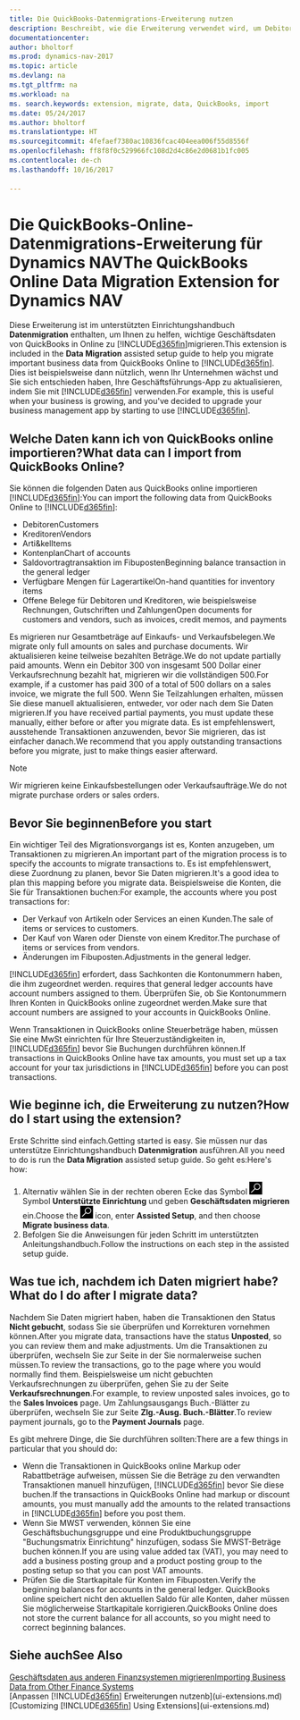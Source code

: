 ```yaml
---
title: Die QuickBooks-Datenmigrations-Erweiterung nutzen
description: Beschreibt, wie die Erweiterung verwendet wird, um Debitoren, Kreditoren, Artikel und Konten aus QuickBooks-Online auf Dynamics NAV zu migrieren
documentationcenter: 
author: bholtorf
ms.prod: dynamics-nav-2017
ms.topic: article
ms.devlang: na
ms.tgt_pltfrm: na
ms.workload: na
ms. search.keywords: extension, migrate, data, QuickBooks, import
ms.date: 05/24/2017
ms.author: bholtorf
ms.translationtype: HT
ms.sourcegitcommit: 4fefaef7380ac10836fcac404eea006f55d8556f
ms.openlocfilehash: ff8f8f0c529966fc108d2d4c86e2d0681b1fc005
ms.contentlocale: de-ch
ms.lasthandoff: 10/16/2017

---
```


# <a name="the-quickbooks-online-data-migration-extension-for-dynamics-nav"></a><span data-ttu-id="dfeaf-103">Die QuickBooks-Online-Datenmigrations-Erweiterung für Dynamics NAV</span><span class="sxs-lookup"><span data-stu-id="dfeaf-103">The QuickBooks Online Data Migration Extension for Dynamics NAV</span></span>
<span data-ttu-id="dfeaf-104">Diese Erweiterung ist im unterstützten Einrichtungshandbuch **Datenmigration** enthalten, um Ihnen zu helfen, wichtige Geschäftsdaten von QuickBooks in Online zu [!INCLUDE[d365fin](includes/d365fin_md.md)]migrieren.</span><span class="sxs-lookup"><span data-stu-id="dfeaf-104">This extension is included in the **Data Migration** assisted setup guide to help you migrate important business data from QuickBooks Online to [!INCLUDE[d365fin](includes/d365fin_md.md)].</span></span> <span data-ttu-id="dfeaf-105">Dies ist beispielsweise dann nützlich, wenn Ihr Unternehmen wächst und Sie sich entschieden haben, Ihre Geschäftsführungs-App zu aktualisieren, indem Sie mit [!INCLUDE[d365fin](includes/d365fin_md.md)]  verwenden.</span><span class="sxs-lookup"><span data-stu-id="dfeaf-105">For example, this is useful when your business is growing, and you've decided to upgrade your business management app by starting to use [!INCLUDE[d365fin](includes/d365fin_md.md)].</span></span>

## <a name="what-data-can-i-import-from-quickbooks-online"></a><span data-ttu-id="dfeaf-106">Welche Daten kann ich von QuickBooks online importieren?</span><span class="sxs-lookup"><span data-stu-id="dfeaf-106">What data can I import from QuickBooks Online?</span></span>
<span data-ttu-id="dfeaf-107">Sie können die folgenden Daten aus QuickBooks online importieren [!INCLUDE[d365fin](includes/d365fin_md.md)]:</span><span class="sxs-lookup"><span data-stu-id="dfeaf-107">You can import the following data from QuickBooks Online to [!INCLUDE[d365fin](includes/d365fin_md.md)]:</span></span>  

* <span data-ttu-id="dfeaf-108">Debitoren</span><span class="sxs-lookup"><span data-stu-id="dfeaf-108">Customers</span></span>
* <span data-ttu-id="dfeaf-109">Kreditoren</span><span class="sxs-lookup"><span data-stu-id="dfeaf-109">Vendors</span></span>
* <span data-ttu-id="dfeaf-110">Arti&kel</span><span class="sxs-lookup"><span data-stu-id="dfeaf-110">Items</span></span>
* <span data-ttu-id="dfeaf-111">Kontenplan</span><span class="sxs-lookup"><span data-stu-id="dfeaf-111">Chart of accounts</span></span> 
* <span data-ttu-id="dfeaf-112">Saldovortragtransaktion im Fibuposten</span><span class="sxs-lookup"><span data-stu-id="dfeaf-112">Beginning balance transaction in the general ledger</span></span>
* <span data-ttu-id="dfeaf-113">Verfügbare Mengen für Lagerartikel</span><span class="sxs-lookup"><span data-stu-id="dfeaf-113">On-hand quantities for inventory items</span></span>
* <span data-ttu-id="dfeaf-114">Offene Belege für Debitoren und Kreditoren, wie beispielsweise Rechnungen, Gutschriften und Zahlungen</span><span class="sxs-lookup"><span data-stu-id="dfeaf-114">Open documents for customers and vendors, such as invoices, credit memos, and payments</span></span>

<span data-ttu-id="dfeaf-115">Es migrieren nur Gesamtbeträge auf Einkaufs- und Verkaufsbelegen.</span><span class="sxs-lookup"><span data-stu-id="dfeaf-115">We migrate only full amounts on sales and purchase documents.</span></span> <span data-ttu-id="dfeaf-116">Wir aktualisieren keine teilweise bezahlten Beträge.</span><span class="sxs-lookup"><span data-stu-id="dfeaf-116">We do not update partially paid amounts.</span></span> <span data-ttu-id="dfeaf-117">Wenn ein Debitor 300 von insgesamt 500 Dollar einer Verkaufsrechnung bezahlt hat, migrieren wir die vollständigen 500.</span><span class="sxs-lookup"><span data-stu-id="dfeaf-117">For example, if a customer has paid 300 of a total of 500 dollars on a sales invoice, we migrate the full 500.</span></span> <span data-ttu-id="dfeaf-118">Wenn Sie Teilzahlungen erhalten, müssen Sie diese manuell aktualisieren, entweder, vor oder nach dem Sie Daten migrieren.</span><span class="sxs-lookup"><span data-stu-id="dfeaf-118">If you have received partial payments, you must update these manually, either before or after you migrate data.</span></span> <span data-ttu-id="dfeaf-119">Es ist empfehlenswert, ausstehende Transaktionen anzuwenden, bevor Sie migrieren, das ist einfacher danach.</span><span class="sxs-lookup"><span data-stu-id="dfeaf-119">We recommend that you apply outstanding transactions before you migrate, just to make things easier afterward.</span></span>

> [!NOTE]  
>   <span data-ttu-id="dfeaf-120">Wir migrieren keine Einkaufsbestellungen oder Verkaufsaufträge.</span><span class="sxs-lookup"><span data-stu-id="dfeaf-120">We do not migrate purchase orders or sales orders.</span></span>

## <a name="before-you-start"></a><span data-ttu-id="dfeaf-121">Bevor Sie beginnen</span><span class="sxs-lookup"><span data-stu-id="dfeaf-121">Before you start</span></span>
<span data-ttu-id="dfeaf-122">Ein wichtiger Teil des Migrationsvorgangs ist es, Konten anzugeben, um Transaktionen zu migrieren.</span><span class="sxs-lookup"><span data-stu-id="dfeaf-122">An important part of the migration process is to specify the accounts to migrate transactions to.</span></span> <span data-ttu-id="dfeaf-123">Es ist empfehlenswert, diese Zuordnung zu planen, bevor Sie Daten migrieren.</span><span class="sxs-lookup"><span data-stu-id="dfeaf-123">It's a good idea to plan this mapping before you migrate data.</span></span> <span data-ttu-id="dfeaf-124">Beispielsweise die Konten, die Sie für Transaktionen buchen:</span><span class="sxs-lookup"><span data-stu-id="dfeaf-124">For example, the accounts where you post transactions for:</span></span>  
  
* <span data-ttu-id="dfeaf-125">Der Verkauf von Artikeln oder Services an einen Kunden.</span><span class="sxs-lookup"><span data-stu-id="dfeaf-125">The sale of items or services to customers.</span></span>
* <span data-ttu-id="dfeaf-126">Der Kauf von Waren oder Dienste von einem Kreditor.</span><span class="sxs-lookup"><span data-stu-id="dfeaf-126">The purchase of items or services from vendors.</span></span>  
* <span data-ttu-id="dfeaf-127">Änderungen im Fibuposten.</span><span class="sxs-lookup"><span data-stu-id="dfeaf-127">Adjustments in the general ledger.</span></span>  

[!INCLUDE[d365fin](includes/d365fin_md.md)]<span data-ttu-id="dfeaf-128"> erfordert, dass Sachkonten die Kontonummern haben, die ihm zugeordnet werden.</span><span class="sxs-lookup"><span data-stu-id="dfeaf-128"> requires that general ledger accounts have account numbers assigned to them.</span></span> <span data-ttu-id="dfeaf-129">Überprüfen Sie, ob Sie Kontonummern Ihren Konten in QuickBooks online zugeordnet werden.</span><span class="sxs-lookup"><span data-stu-id="dfeaf-129">Make sure that account numbers are assigned to your accounts in QuickBooks Online.</span></span>

<span data-ttu-id="dfeaf-130">Wenn Transaktionen in QuickBooks online Steuerbeträge haben, müssen Sie eine MwSt einrichten für Ihre Steuerzuständigkeiten in, [!INCLUDE[d365fin](includes/d365fin_md.md)] bevor Sie Buchungen durchführen können.</span><span class="sxs-lookup"><span data-stu-id="dfeaf-130">If transactions in QuickBooks Online have tax amounts, you must set up a tax account for your tax jurisdictions in [!INCLUDE[d365fin](includes/d365fin_md.md)] before you can post transactions.</span></span>

## <a name="how-do-i-start-using-the-extension"></a><span data-ttu-id="dfeaf-131">Wie beginne ich, die Erweiterung zu nutzen?</span><span class="sxs-lookup"><span data-stu-id="dfeaf-131">How do I start using the extension?</span></span>
<span data-ttu-id="dfeaf-132">Erste Schritte sind einfach.</span><span class="sxs-lookup"><span data-stu-id="dfeaf-132">Getting started is easy.</span></span> <span data-ttu-id="dfeaf-133">Sie müssen nur das unterstütze Einrichtungshandbuch **Datenmigration** ausführen.</span><span class="sxs-lookup"><span data-stu-id="dfeaf-133">All you need to do is run the **Data Migration** assisted setup guide.</span></span> <span data-ttu-id="dfeaf-134">So geht es:</span><span class="sxs-lookup"><span data-stu-id="dfeaf-134">Here's how:</span></span>

1. <span data-ttu-id="dfeaf-135">Alternativ wählen Sie in der rechten oberen Ecke das Symbol ![Nach Seite oder Bericht suchen](media/ui-search/search_small.png "") Symbol **Unterstützte Einrichtung** und geben **Geschäftsdaten migrieren** ein.</span><span class="sxs-lookup"><span data-stu-id="dfeaf-135">Choose the ![Search for Page or Report](media/ui-search/search_small.png "Search for Page or Report icon") icon, enter **Assisted Setup**, and then choose **Migrate business data**.</span></span>
2. <span data-ttu-id="dfeaf-136">Befolgen Sie die Anweisungen für jeden Schritt im unterstützten Anleitungshandbuch.</span><span class="sxs-lookup"><span data-stu-id="dfeaf-136">Follow the instructions on each step in the assisted setup guide.</span></span>

## <a name="what-do-i-do-after-i-migrate-data"></a><span data-ttu-id="dfeaf-137">Was tue ich, nachdem ich Daten migriert habe?</span><span class="sxs-lookup"><span data-stu-id="dfeaf-137">What do I do after I migrate data?</span></span>
<span data-ttu-id="dfeaf-138">Nachdem Sie Daten migriert haben, haben die Transaktionen den Status **Nicht gebucht**, sodass Sie sie überprüfen und Korrekturen vornehmen können.</span><span class="sxs-lookup"><span data-stu-id="dfeaf-138">After you migrate data, transactions have the status **Unposted**, so you can review them and make adjustments.</span></span> <span data-ttu-id="dfeaf-139">Um die Transaktionen zu überprüfen, wechseln Sie zur Seite in der Sie normalerweise suchen müssen.</span><span class="sxs-lookup"><span data-stu-id="dfeaf-139">To review the transactions, go to the page where you would normally find them.</span></span> <span data-ttu-id="dfeaf-140">Beispielsweise um nicht gebuchten Verkaufsrechnungen zu überprüfen, gehen Sie zu der Seite **Verkaufsrechnungen**.</span><span class="sxs-lookup"><span data-stu-id="dfeaf-140">For example, to review unposted sales invoices, go to the **Sales Invoices** page.</span></span> <span data-ttu-id="dfeaf-141">Um Zahlungsausgangs Buch.-Blätter zu überprüfen, wechseln Sie zur Seite **Zlg.-Ausg. Buch.-Blätter**.</span><span class="sxs-lookup"><span data-stu-id="dfeaf-141">To review payment journals, go to the **Payment Journals** page.</span></span>   

<span data-ttu-id="dfeaf-142">Es gibt mehrere Dinge, die Sie durchführen sollten:</span><span class="sxs-lookup"><span data-stu-id="dfeaf-142">There are a few things in particular that you should do:</span></span>

* <span data-ttu-id="dfeaf-143">Wenn die Transaktionen in QuickBooks online Markup oder Rabattbeträge aufweisen, müssen Sie die Beträge zu den verwandten Transaktionen manuell hinzufügen, [!INCLUDE[d365fin](includes/d365fin_md.md)] bevor Sie diese buchen.</span><span class="sxs-lookup"><span data-stu-id="dfeaf-143">If the transactions in QuickBooks Online had markup or discount amounts, you must manually add the amounts to the related transactions in [!INCLUDE[d365fin](includes/d365fin_md.md)] before you post them.</span></span>
* <span data-ttu-id="dfeaf-144">Wenn Sie MWST verwenden, können Sie eine Geschäftsbuchungsgruppe und eine Produktbuchungsgruppe "Buchungsmatrix Einrichtung" hinzufügen, sodass Sie MWST-Beträge buchen können.</span><span class="sxs-lookup"><span data-stu-id="dfeaf-144">If you are using value added tax (VAT), you may need to add a business posting group and a product posting group to the posting setup so that you can post VAT amounts.</span></span>
* <span data-ttu-id="dfeaf-145">Prüfen Sie die Startkapitale für Konten im Fibuposten.</span><span class="sxs-lookup"><span data-stu-id="dfeaf-145">Verify the beginning balances for accounts in the general ledger.</span></span> <span data-ttu-id="dfeaf-146">QuickBooks online speichert nicht den aktuellen Saldo für alle Konten, daher müssen Sie möglicherweise Startkapitale korrigieren.</span><span class="sxs-lookup"><span data-stu-id="dfeaf-146">QuickBooks Online does not store the current balance for all accounts, so you might need to correct beginning balances.</span></span>

## <a name="see-also"></a><span data-ttu-id="dfeaf-147">Siehe auch</span><span class="sxs-lookup"><span data-stu-id="dfeaf-147">See Also</span></span>
[<span data-ttu-id="dfeaf-148">Geschäftsdaten aus anderen Finanzsystemen migrieren</span><span class="sxs-lookup"><span data-stu-id="dfeaf-148">Importing Business Data from Other Finance Systems</span></span>](upload-data.md)  
<span data-ttu-id="dfeaf-149">[Anpassen [!INCLUDE[d365fin](includes/d365fin_md.md)] Erweiterungen nutzenb](ui-extensions.md)</span><span class="sxs-lookup"><span data-stu-id="dfeaf-149">[Customizing [!INCLUDE[d365fin](includes/d365fin_md.md)] Using Extensions](ui-extensions.md)</span></span>  

